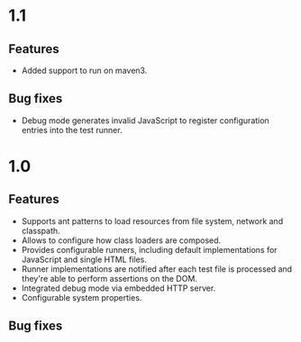 # 1.1
## Features
* Added support to run on maven3.

## Bug fixes
* Debug mode generates invalid JavaScript to register configuration entries into
the test runner.

# 1.0
## Features
* Supports ant patterns to load resources from file system, network and
classpath.
* Allows to configure how class loaders are composed.
* Provides configurable runners, including default implementations for JavaScript
and single HTML files.
* Runner implementations are notified after each test file is processed and
they're able to perform assertions on the DOM.
* Integrated debug mode via embedded HTTP server.
* Configurable system properties.

## Bug fixes

